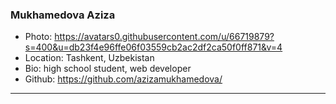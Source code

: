 ### Mukhamedova Aziza
- Photo: https://avatars0.githubusercontent.com/u/66719879?s=400&u=db23f4e96ffe06f03559cb2ac2df2ca50f0ff871&v=4
- Location: Tashkent, Uzbekistan
- Bio: high school student, web developer 
- Github: https://github.com/azizamukhamedova/
***
